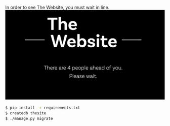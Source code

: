 In order to see The Website, you must wait in line.
![](https://raw.githubusercontent.com/anastasia/thesite/master/theroom/static/img/the-site.png)

```bash
$ pip install -r requirements.txt
$ createdb thesite
$ ./manage.py migrate
```